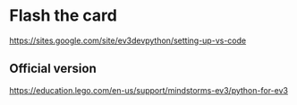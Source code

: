 # Flash the card

https://sites.google.com/site/ev3devpython/setting-up-vs-code

## Official version

https://education.lego.com/en-us/support/mindstorms-ev3/python-for-ev3


